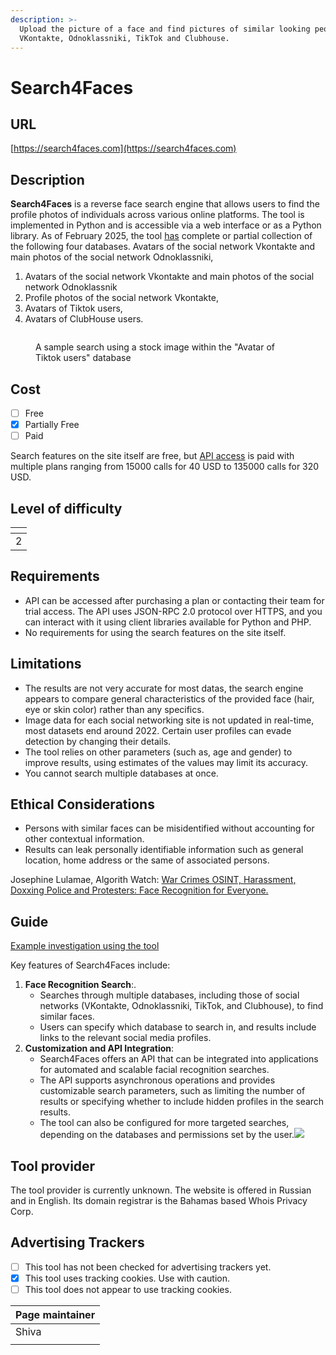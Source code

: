 ```yaml
---
description: >-
  Upload the picture of a face and find pictures of similar looking people on
  VKontakte, Odnoklassniki, TikTok and Clubhouse.
---
```


# Search4Faces

## URL

[https://search4faces.com](https://search4faces.com)

## Description

**Search4Faces** is a reverse face search engine that allows users to find the profile photos of individuals across various online platforms. The tool is implemented in Python and is accessible via a web interface or as a Python library. As of February 2025, the tool [has](https://search4faces.com/en/index.html) complete or partial collection of the following four databases. Avatars of the social network Vkontakte and main photos of the social network Odnoklassniki,&#x20;

1. Avatars of the social network Vkontakte and main photos of the social network Odnoklassnik
2. Profile photos of the social network Vkontakte,&#x20;
3. Avatars of Tiktok users,&#x20;
4. Avatars of ClubHouse users.

<figure><img src=".gitbook/assets/Screenshot 2024-12-12 at 9.37.30 AM.png" alt=""><figcaption><p>A sample search using a stock image within the "Avatar of Tiktok users" database</p></figcaption></figure>

## Cost

* [ ] Free
* [x] Partially Free
* [ ] Paid

Search features on the site itself are free, but [API access](https://search4faces.com/en/api.html) is paid with multiple plans ranging from 15000 calls for 40 USD to 135000 calls for 320 USD.&#x20;

## Level of difficulty

<table><thead><tr><th data-type="rating" data-max="5"></th></tr></thead><tbody><tr><td>2</td></tr></tbody></table>

## Requirements

* API can be accessed after purchasing a plan or contacting their team for trial access. The API uses JSON-RPC 2.0 protocol over HTTPS, and you can interact with it using client libraries available for Python and PHP.
* No requirements for using the search features on the site itself.

## Limitations

* The results are not very accurate for most datas, the search engine appears to compare general characteristics of the provided face (hair, eye or skin color) rather than any specifics.&#x20;
* Image data for each social networking site is not updated in real-time, most datasets end around 2022. Certain user profiles can evade detection by changing their details.&#x20;
* The tool relies on other parameters (such as, age and gender) to improve results, using estimates of the values may limit its accuracy.
* You cannot search multiple databases at once.

## Ethical Considerations

* Persons with similar faces can be misidentified without accounting for other contextual information.
* Results can leak personally identifiable information such as general location, home address or the same of associated persons.

Josephine Lulamae, Algorith Watch: [War Crimes OSINT, Harassment, Doxxing Police and Protesters: Face Recognition for Everyone.](https://algorithmwatch.org/en/face-recognition-for-everyone/)

## Guide

[Example investigation using the tool](https://publication.osintambition.org/behind-the-steps-revealing-digital-identity-through-osint-and-socmint-unraveling-the-7735033b867d)

Key features of Search4Faces include:

1. **Face Recognition Search**:.
   * Searches through multiple databases, including those of social networks (VKontakte, Odnoklassniki, TikTok, and Clubhouse), to find similar faces.
   * Users can specify which database to search in, and results include links to the relevant social media profiles.
2. **Customization and API Integration**:
   * Search4Faces offers an API that can be integrated into applications for automated and scalable facial recognition searches.
   * The API supports asynchronous operations and provides customizable search parameters, such as limiting the number of results or specifying whether to include hidden profiles in the search results.
   * The tool can also be configured for more targeted searches, depending on the databases and permissions set by the user.![](<.gitbook/assets/Screenshot 2024-12-12 at 9.36.35 AM.png>)

## Tool provider

The tool provider is currently unknown. The website is offered in Russian and in English. Its domain registrar is the Bahamas based Whois Privacy Corp.

## Advertising Trackers

* [ ] This tool has not been checked for advertising trackers yet.
* [x] This tool uses tracking cookies. Use with caution.
* [ ] This tool does not appear to use tracking cookies.

| Page maintainer |
| --------------- |
| Shiva           |
|                 |
